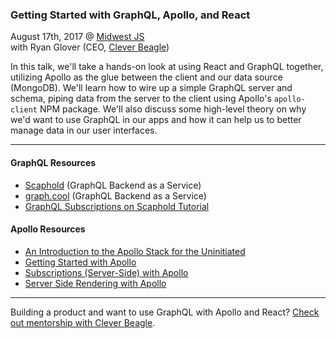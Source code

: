 ### Getting Started with GraphQL, Apollo, and React

August 17th, 2017 @ [Midwest JS](http://midwestjs.com) <br />
with Ryan Glover (CEO, [Clever Beagle](http://cleverbeagle.com))

In this talk, we'll take a hands-on look at using React and GraphQL together, utilizing Apollo as the glue between the client and our data source (MongoDB). We'll learn how to wire up a simple GraphQL server and schema, piping data from the server to the client using Apollo's `apollo-client` NPM package. We'll also discuss some high-level theory on why we'd want to use GraphQL in our apps and how it can help us to better manage data in our user interfaces.

---

#### GraphQL Resources

- [Scaphold](https://scaphold.io) (GraphQL Backend as a Service)
- [graph.cool](https://www.graph.cool/) (GraphQL Backend as a Service)
- [GraphQL Subscriptions on Scaphold Tutorial](https://scaphold.io/blog/2016/11/09/build-realtime-apps-with-subs.html)

#### Apollo Resources

- [An Introduction to the Apollo Stack for the Uninitiated](https://themeteorchef.com/tutorials/an-introduction-to-the-apollo-stack-for-the-uninitiated)
- [Getting Started with Apollo](https://themeteorchef.com/tutorials/getting-started-with-apollo)
- [Subscriptions (Server-Side) with Apollo]()
- [Server Side Rendering with Apollo](http://dev.apollodata.com/react/server-side-rendering.html)

---

Building a product and want to use GraphQL with Apollo and React? [Check out mentorship with Clever Beagle](http://cleverbeagle.com?talk=midwestjs2017).

